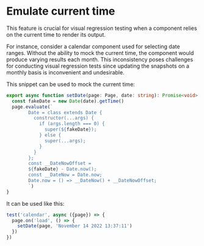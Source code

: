 # Emulate current time

This feature is crucial for visual regression testing when a component relies on
the current time to render its output.

For instance, consider a calendar component used for selecting date ranges.
Without the ability to mock the current time, the component would produce
varying results each month. This inconsistency poses challenges for conducting
visual regression tests since updating the snapshots on a monthly basis is
inconvenient and undesirable.

This snippet can be used to mock the current time:

```ts
export async function setDate(page: Page, date: string): Promise<void> {
  const fakeDate = new Date(date).getTime()
  page.evaluate(`
        Date = class extends Date {
          constructor(...args) {
            if (args.length === 0) {
              super(${fakeDate});
            } else {
              super(...args);
            }
          }
        };
        const __DateNowOffset =
        ${fakeDate} - Date.now();
        const __DateNow = Date.now;
        Date.now = () => __DateNow() + __DateNowOffset;
        `)
}
```

It can be used like this:

```ts
test('calendar', async ({page}) => {
  page.on('load', () => {
    setDate(page, 'November 14 2022 13:37:11')
  })
})
```
